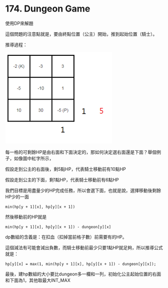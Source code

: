 # 174. Dungeon Game

使用DP來解題

這個問題的注意點就是，要由終點位置（公主）開始，推到起始位置（騎士）。

推導過程：

![dungeon](./174_01.png)

每一格的可剩餘HP是由右面和下面決定的，那如何決定選右面還是下面？舉個例子，如像圖中紅字所示，

假設走到公主的右面後，剩5點HP，代表騎士移動前有10點HP

假設走到公主的下面，剩1點HP，代表騎士移動前有6點HP

我們目標是用盡量少的HP完成任務，所以會選下面，也就是說，選擇移動後剩餘HP少的一面
```
min(hp[y + 1][x], hp[y][x + 1])
```
然後移動前的HP就是
```
min(hp[y + 1][x], hp[y][x + 1]) - dungeon[y][x]
```
dp數組的含義是：在扣血（扣掉當前格子數）前需要有的HP。

這個減法有可能會減出負數，而騎士移動前最少只要1點HP就足夠，所以推導公式就是：
```
hp[y][x] = max(1, min(hp[y + 1][x], hp[y][x + 1]) - dungeon[y][x]);
```

最後，建hp數組的大小要比dungeon多一欄和一列，初始化公主起始位置的右面和下面為1，其他取最大INT_MAX

